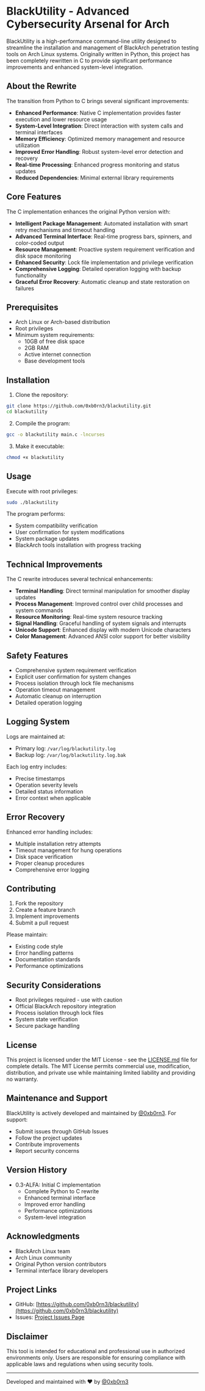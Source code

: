 # BlackUtility - Advanced Cybersecurity Arsenal for Arch

BlackUtility is a high-performance command-line utility designed to streamline the installation and management of BlackArch penetration testing tools on Arch Linux systems. Originally written in Python, this project has been completely rewritten in C to provide significant performance improvements and enhanced system-level integration.

## About the Rewrite

The transition from Python to C brings several significant improvements:

- **Enhanced Performance**: Native C implementation provides faster execution and lower resource usage
- **System-Level Integration**: Direct interaction with system calls and terminal interfaces
- **Memory Efficiency**: Optimized memory management and resource utilization
- **Improved Error Handling**: Robust system-level error detection and recovery
- **Real-time Processing**: Enhanced progress monitoring and status updates
- **Reduced Dependencies**: Minimal external library requirements

## Core Features

The C implementation enhances the original Python version with:

- **Intelligent Package Management**: Automated installation with smart retry mechanisms and timeout handling
- **Advanced Terminal Interface**: Real-time progress bars, spinners, and color-coded output
- **Resource Management**: Proactive system requirement verification and disk space monitoring
- **Enhanced Security**: Lock file implementation and privilege verification
- **Comprehensive Logging**: Detailed operation logging with backup functionality
- **Graceful Error Recovery**: Automatic cleanup and state restoration on failures

## Prerequisites

- Arch Linux or Arch-based distribution
- Root privileges
- Minimum system requirements:
  - 10GB of free disk space
  - 2GB RAM
  - Active internet connection
  - Base development tools

## Installation

1. Clone the repository:
```bash
git clone https://github.com/0xb0rn3/blackutility.git
cd blackutility
```

2. Compile the program:
```bash
gcc -o blackutility main.c -lncurses
```

3. Make it executable:
```bash
chmod +x blackutility
```

## Usage

Execute with root privileges:
```bash
sudo ./blackutility
```

The program performs:
- System compatibility verification
- User confirmation for system modifications
- System package updates
- BlackArch tools installation with progress tracking

## Technical Improvements

The C rewrite introduces several technical enhancements:

- **Terminal Handling**: Direct terminal manipulation for smoother display updates
- **Process Management**: Improved control over child processes and system commands
- **Resource Monitoring**: Real-time system resource tracking
- **Signal Handling**: Graceful handling of system signals and interrupts
- **Unicode Support**: Enhanced display with modern Unicode characters
- **Color Management**: Advanced ANSI color support for better visibility

## Safety Features

- Comprehensive system requirement verification
- Explicit user confirmation for system changes
- Process isolation through lock file mechanisms
- Operation timeout management
- Automatic cleanup on interruption
- Detailed operation logging

## Logging System

Logs are maintained at:
- Primary log: `/var/log/blackutility.log`
- Backup log: `/var/log/blackutility.log.bak`

Each log entry includes:
- Precise timestamps
- Operation severity levels
- Detailed status information
- Error context when applicable

## Error Recovery

Enhanced error handling includes:
- Multiple installation retry attempts
- Timeout management for hung operations
- Disk space verification
- Proper cleanup procedures
- Comprehensive error logging

## Contributing

1. Fork the repository
2. Create a feature branch
3. Implement improvements
4. Submit a pull request

Please maintain:
- Existing code style
- Error handling patterns
- Documentation standards
- Performance optimizations

## Security Considerations

- Root privileges required - use with caution
- Official BlackArch repository integration
- Process isolation through lock files
- System state verification
- Secure package handling

## License

This project is licensed under the MIT License - see the [LICENSE.md](LICENSE.md) file for complete details. The MIT License permits commercial use, modification, distribution, and private use while maintaining limited liability and providing no warranty.

## Maintenance and Support

BlackUtility is actively developed and maintained by [@0xb0rn3](https://github.com/0xb0rn3). For support:

- Submit issues through GitHub Issues
- Follow the project updates
- Contribute improvements
- Report security concerns

## Version History

- 0.3-ALFA: Initial C implementation
  - Complete Python to C rewrite
  - Enhanced terminal interface
  - Improved error handling
  - Performance optimizations
  - System-level integration

## Acknowledgments

- BlackArch Linux team
- Arch Linux community
- Original Python version contributors
- Terminal interface library developers

## Project Links

- GitHub: [https://github.com/0xb0rn3/blackutility](https://github.com/0xb0rn3/blackutility)
- Issues: [Project Issues Page](https://github.com/0xb0rn3/blackutility/issues)

## Disclaimer

This tool is intended for educational and professional use in authorized environments only. Users are responsible for ensuring compliance with applicable laws and regulations when using security tools.

---
Developed and maintained with ♥ by [@0xb0rn3](https://github.com/0xb0rn3)
